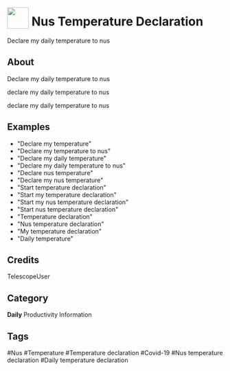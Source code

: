 # <img src="https://raw.githack.com/FortAwesome/Font-Awesome/master/svgs/solid/temperature-high.svg" card_color="#FD9E66" width="50" height="50" style="vertical-align:bottom"/> Nus Temperature Declaration
Declare my daily temperature to nus

## About
Declare my daily temperature to nus

declare my daily temperature to nus

declare my daily temperature to nus

## Examples
* "Declare my temperature"
* "Declare my temperature to nus"
* "Declare my daily temperature"
* "Declare my daily temperature to nus"
* "Declare nus temperature"
* "Declare my nus temperature"
* "Start temperature declaration"
* "Start my temperature declaration"
* "Start my nus temperature declaration"
* "Start nus temperature declaration"
* "Temperature declaration"
* "Nus temperature declaration"
* "My temperature declaration"
* "Daily temperature"

## Credits
TelescopeUser

## Category
**Daily**
Productivity
Information

## Tags
#Nus
#Temperature
#Temperature declaration
#Covid-19
#Nus temperature declaration
#Daily temperature declaration

